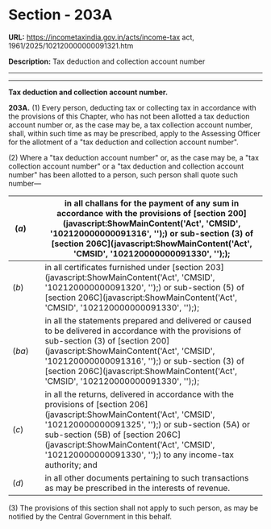 # Section - 203A

**URL:** https://incometaxindia.gov.in/acts/income-tax act, 1961/2025/102120000000091321.htm

**Description:** Tax deduction and collection account number

---

****

**Tax deduction and collection account number.**

**203A.** (1) Every person, deducting tax or collecting tax in accordance with the provisions of this Chapter, who has not been allotted a tax deduction account number or, as the case may be, a tax collection account number, shall, within such time as may be prescribed, apply to the Assessing Officer for the allotment of a "tax deduction and collection account number".

(2) Where a "tax deduction account number" or, as the case may be, a "tax collection account number" or a "tax deduction and collection account number" has been allotted to a person, such person shall quote such number—

(_a_)|  |  in all challans for the payment of any sum in accordance with the provisions of [section 200](javascript:ShowMainContent\('Act', 'CMSID', '102120000000091316', ''\);) or sub-section (3) of [section 206C](javascript:ShowMainContent\('Act', 'CMSID', '102120000000091330', ''\););  
---|---|---  
(_b_)|  |  in all certificates furnished under [section 203](javascript:ShowMainContent\('Act', 'CMSID', '102120000000091320', ''\);) or sub-section (5) of [section 206C](javascript:ShowMainContent\('Act', 'CMSID', '102120000000091330', ''\););  
(_ba_)|  |  in all the statements prepared and delivered or caused to be delivered in accordance with the provisions of sub-section (3) of [section 200](javascript:ShowMainContent\('Act', 'CMSID', '102120000000091316', ''\);) or sub-section (3) of [section 206C](javascript:ShowMainContent\('Act', 'CMSID', '102120000000091330', ''\););  
(_c_)|  |  in all the returns, delivered in accordance with the provisions of [section 206](javascript:ShowMainContent\('Act', 'CMSID', '102120000000091325', ''\);) or sub-section (5A) or sub-section (5B) of [section 206C](javascript:ShowMainContent\('Act', 'CMSID', '102120000000091330', ''\);) to any income-tax authority; and  
(_d_)|  |  in all other documents pertaining to such transactions as may be prescribed in the interests of revenue.  
  
(3) The provisions of this section shall not apply to such person, as may be notified by the Central Government in this behalf.